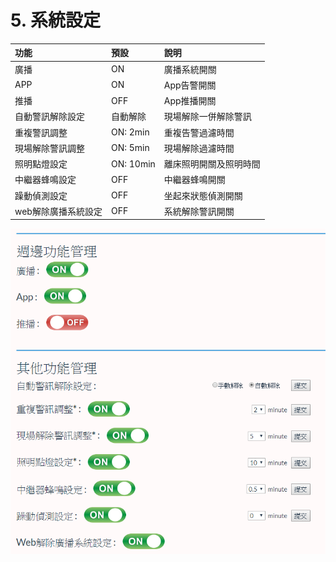# 5. 系統設定

| 功能 | 預設 | 說明 |
| :--- | :--- | :--- |
| 廣播 | ON | 廣播系統開關 |
| APP | ON | App告警開關 |
| 推播 | OFF | App推播開關 |
| 自動警訊解除設定 | 自動解除 | 現場解除一併解除警訊 |
| 重複警訊調整 | ON: 2min | 重複告警過濾時間 |
| 現場解除警訊調整 | ON: 5min | 現場解除過濾時間 |
| 照明點燈設定 | ON: 10min | 離床照明開關及照明時間 |
| 中繼器蜂鳴設定 | OFF | 中繼器蜂鳴開關 |
| 躁動偵測設定 | OFF | 坐起來狀態偵測開關 |
| web解除廣播系統設定 | OFF | 系統解除警訊開關 |

![](../.gitbook/assets/image%20%2836%29.png)

